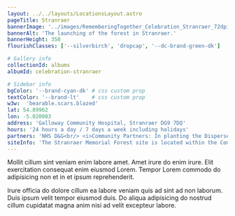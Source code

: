 ```yaml
---
layout: ../../layouts/LocationsLayout.astro
pageTitle: Stranraer
bannerImage: '../images/RememberingTogether_Celebration_Stranraer_72dpi-127.jpg'
bannerAlt: 'The launching of the forest in Stranraer.'
bannerHeight: 350
flourishClasses: ['--silverbirch', 'dropcap', '--dc-brand-green-dk']

# Gallery info
collectionId: albums
albumId: celebration-stranraer

# Sidebar info
bgColor: '--brand-cyan-dk' # css custom prop
textColor: '--brand-lt'    # css custom prop
w3w:  'bearable.scars.blazed'
lat: 54.89962
lon: -5.020083
address: 'Galloway Community Hospital, Stranraer DG9 7DQ'
hours: '24 hours a day / 7 days a week including holidays'
partners: 'NHS D&G<br/> <i>Community Partners: In planting the Dispersed Memorial Forest, we worked with GCH Garden Volunteers (Incredible Edibles Stranraer), D&G Carers Stranraer, individual NHS staff and community members.</i>'
siteInfo: 'The Stranraer Memorial Forest site is located within the Community Garden, behind the Galloway Community Hospital car park. It is enclosed behind a wooden fence that surrounds the Community Garden, and not visible from the car park or hospital entrance. Members of the public are most welcome to enter the garden by the gate on the site entrance at any time  (ROAD NAME HERE) and visit the memorial at any time.'
---
```


Mollit cillum sint veniam enim labore amet. Amet irure do enim irure. Elit exercitation consequat enim eiusmod Lorem. Tempor Lorem commodo do adipisicing non et in et ipsum reprehenderit.

Irure officia do dolore cillum ea labore veniam quis ad sint ad non laborum. Duis ipsum velit tempor eiusmod duis. Do aliqua adipisicing do nostrud cillum cupidatat magna anim nisi ad velit excepteur labore.
